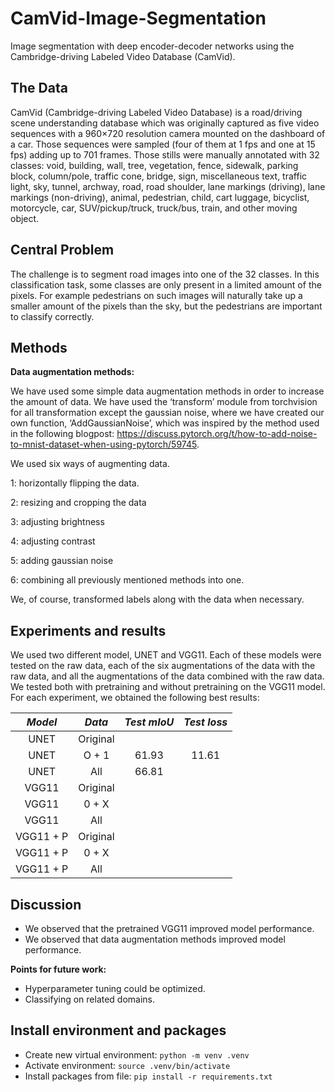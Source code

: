 # CamVid-Image-Segmentation
Image segmentation with deep encoder-decoder networks using the Cambridge-driving Labeled Video Database (CamVid). 


## The Data

CamVid (Cambridge-driving Labeled Video Database) is a road/driving scene understanding database which was originally captured as five video sequences with a 960×720 resolution camera mounted on the dashboard of a car. Those sequences were sampled (four of them at 1 fps and one at 15 fps) adding up to 701 frames. Those stills were manually annotated with 32 classes: void, building, wall, tree, vegetation, fence, sidewalk, parking block, column/pole, traffic cone, bridge, sign, miscellaneous text, traffic light, sky, tunnel, archway, road, road shoulder, lane markings (driving), lane markings (non-driving), animal, pedestrian, child, cart luggage, bicyclist, motorcycle, car, SUV/pickup/truck, truck/bus, train, and other moving object. 

## Central Problem

The challenge is to segment road images into one of the 32 classes. In this classification task, some classes are only present in a limited amount of the pixels. For example pedestrians on such images will naturally take up a smaller amount of the pixels than the sky, but the pedestrians are important to classify correctly.

## Methods

**Data augmentation methods:**

We have used some simple data augmentation methods in order to increase the amount of data.  We have used the ‘transform’ module from torchvision for all transformation except the gaussian noise, where we have created our own function, ‘AddGaussianNoise’, which was inspired by the method used in the following blogpost: 
https://discuss.pytorch.org/t/how-to-add-noise-to-mnist-dataset-when-using-pytorch/59745.

We used six ways of augmenting data. 

1: horizontally flipping the data.

2: resizing and cropping the data

3: adjusting brightness

4: adjusting contrast

5: adding gaussian noise

6: combining all previously mentioned methods into one. 

We, of course, transformed labels along with the data when necessary.

## Experiments and results

We used two different model, UNET and VGG11. Each of these models were tested on the raw data, each of the six augmentations of the data with the raw data, and all the augmentations of the data combined with the raw data. We tested both with pretraining and without pretraining on the VGG11 model.
For each experiment, we obtained the following best results:

| *Model* 	| *Data* 	| *Test mIoU* 	| *Test loss* 	|
|:---------:	|:--------:	|:-------------:	|:-------------:	|
|    UNET   	| Original 	|               	|               	|
|    UNET   	|   O + 1  	|     61.93     	|     11.61     	|
|    UNET   	|    All   	|     66.81     	|               	|
|   VGG11   	| Original 	|               	|               	|
|   VGG11   	|   0 + X  	|               	|               	|
|   VGG11   	|    All   	|               	|               	|
| VGG11 + P 	| Original 	|               	|               	|
| VGG11 + P 	|   0 + X  	|               	|               	|
| VGG11 + P 	|    All   	|               	|               	|

## Discussion

- We observed that the pretrained VGG11 improved model performance.
- We observed that data augmentation methods improved model performance.

**Points for future work:**

- Hyperparameter tuning could be optimized. 
- Classifying on related domains. 


## Install environment and packages

- Create new virtual environment: `python -m venv .venv`
- Activate environment: `source .venv/bin/activate`
- Install packages from file: `pip install -r requirements.txt`

